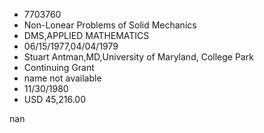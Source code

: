 
* 7703760
* Non-Lonear Problems of Solid Mechanics
* DMS,APPLIED MATHEMATICS
* 06/15/1977,04/04/1979
* Stuart Antman,MD,University of Maryland, College Park
* Continuing Grant
*   name not available
* 11/30/1980
* USD 45,216.00

nan
